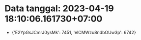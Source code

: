# Data tanggal: 2023-04-19 18:10:06.161730+07:00

* {'E2YpGsJCmrJ0ysMk': 7451, 'elCMWzu8ndbOUw3p': 6742}
